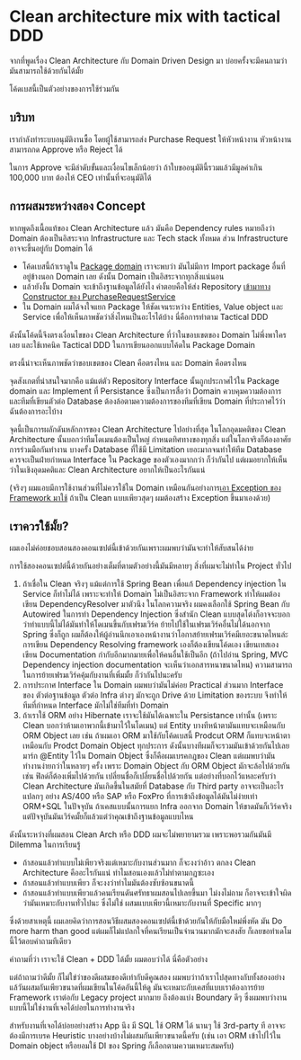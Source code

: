 # Clean architecture mix with tactical DDD 

จากที่พูดเรื่อง Clean Architecture กับ Domain Driven Design มา บ่อยครั้งจะมีคนถามว่า มันสามารถใช้ด้วยกันได้มั้ย

โค้ดเบสนี้เป็นตัวอย่างของการใช้ร่วมกัน

## บริบท

เรากำลังทำระบบอนุมัติงานซื้อ โดยผู้ใช้สามารถส่ง Purchase Request ให้หัวหน้างาน หัวหน้างานสามารถกด Approve หรือ Reject ได้

ในการ Approve จะมีลำดับขั้นและเงื่อนไขเล็กน้อยว่า ถ้าใบขออนุมัตินี้รวมแล้วมีมูลค่าเกิน 100,000 บาท ต้องให้ CEO เท่านั้นที่จะอนุมัติได้

## การผสมระหว่างสอง Concept

หากพูดถึงเนื้อแท้ของ Clean Architecture แล้ว มันคือ Dependency rules หมายถึงว่า Domain ต้องเป็นอิสระจาก Infrastructure และ Tech stack ทั้งหมด ส่วน Infrastructure อาจจะขึ้นอยู่กับ Domain ได้

- โค้ดเบสนี้ถ้าเราดูใน [Package domain](https://github.com/chrisza4/clean-ddd-mix/tree/main/src/main/java/chrisza/course/cleanmixddd/purchase/domain) เราจะพบว่า มันไม่มีการ Import package อื่นที่อยู่ข้างนอก Domain เลย ดังนั้น Domain เป็นอิสระจากทุกสิ่งแน่นอน
- แล้วยังงั้น Domain จะเข้าถึงฐานข้อมูลได้ยังไง คำตอบคือให้ส่ง Repository [เข้ามาทาง Constructor ของ PurchaseRequestService](https://github.com/chrisza4/clean-ddd-mix/blob/6f929c9ef72f919299bffec12e69b7c3c10886c2/src/main/java/chrisza/course/cleanmixddd/purchase/domain/PurchaseRequestService.java#L16)
- ใน Domain ผมได้จงใจแยก Package ให้ชัดเจนระหว่าง Entities, Value object และ Service เพื่อให้เห็นภาพชัดว่าสิ่งไหนเป็นอะไรได้บ้าง นี่คือการทำตาม Tactical DDD

ดังนั้นโค้ดนี้จึงตรงเงื่อนไขของ Clean Architecture ที่ว่าในขอบเขตของ Domain ไม่พึ่งพาใครเลย และใช้เทคนิค Tactical DDD ในการเขียนออกแบบโค้ดใน Package Domain

ตรงนี้น่าจะเห็นภาพชัดว่าขอบเขตของ Clean คือตรงไหน และ Domain คือตรงไหน

จุดสังเกตที่น่าสนใจมากคือ แม้แต่ตัว Repository Interface นั้นถูกประกาศไว้ใน Package domain และ Implement ที่ Persistance ซึ่งเป็นการสื่อว่า Domain ควบคุมความต้องการ และทีมที่เขียนตัวต่อ Database ต้องล้อตามความต้องการของทีมที่เขียน Domain ที่ประกาศไว้ว่าฉันต้องการอะไบ้าง 

จุดนี้เป็นการผลักดันหลักการของ Clean Architecture ไปอย่างที่สุด ในโลกอุดมคติของ Clean Architecture นั้นบอกว่าทีมโดเมนต้องเป็นใหญ่ กำหนดทิศทางของทุกสิ่ง แต่ในโลกจริงก็ต้องอาศัยการร่วมมือกันทำงาน บางครั้ง Database ที่ใช้มี Limitation เยอะมากจนทำให้ทีม Database ควรจะเป็นฝ่ายกำหนด Interface ใน Package ของตัวเองมากกว่า ก็ว่ากันไป แต่ผมอยากให้เห็นว่าในเชิงอุดมคติและ Clean Architecture อยากให้เป็นอะไรกันแน่

(จริงๆ ผมแอบมีการใช้งานส่วนที่ไม่ควรใช้ใน Domain เหมือนกันอย่างการ[เอา Exception ของ Framework มาใช้](https://github.com/chrisza4/clean-ddd-mix/blob/6f929c9ef72f919299bffec12e69b7c3c10886c2/src/main/java/chrisza/course/cleanmixddd/purchase/domain/PurchaseRequestService.java#L8) ถ้าเป็น Clean แบบเพียวสุดๆ ผมต้องสร้าง Exception ขึ้นมาเองด้วย)

## เราควรใช้มั้ย?

ผมเองไม่ค่อยชอบสอนสองคอนเซปต์นี้เข้าด้วยกันเพราะผมพบว่ามันจะทำให้สับสนได้ง่าย

การใช้สองคอนเซปต์นี้ด้วยกันอย่างเต็มที่ตามตัวอย่างนี้มันมีหลายๆ สิ่งที่ผมจะไม่ทำใน Project ทั่วไป
1. ถ้าเชื่อใน Clean จริงๆ แม้แต่การใช้ Spring Bean เพื่อแก้ Dependency injection ใน Service ก็ทำไม่ได้ เพราะจะทำให้ Domain ไม่เป็นอิสระจาก Framework ทำให้ผมต้องเขียน DependencyResolver มาตัวนึง ในโลกความจริง ผมคงเลือกใช้ Spring Bean กับ Autowired ในการทำ Dependency Injection ซึ่งสำนัก Clean แบบสุดโต่งก็อาจจะบอกว่าทำแบบนี้ไม่ได้มันทำให้โดเมนขึ้นกับเฟรมเวิร์ค ย้ายไปใช้ในเฟรมเวิร์คอื่นไม่ได้นอกจาก Spring ซึ่งก็ถูก ผมก็ต้องให้ผู้อ่านนึกเอาเองหน้างานว่าโอกาสย้ายเฟรมเวิร์คมีเยอะขนาดไหนล่ะ การเขียน Dependency Resolving framework เองก็ต้องเขียนโค้ดเอง เขียนเทสเอง เขียน Documentation กำกับอีกมากมายเพื่อให้คนอื่นใช้เป็นอีก (ถ้าไปอ่าน Spring, MVC Dependency injection documentation จะเห็นว่าเอกสารหนาขนาดไหน) ความสามารถในการย้ายเฟรมเวิร์คคุ้มกับงานที่เพิ่มมั้ย ก็ว่ากันไปนะครับ 
2. การประกาศ Interface ใน Domain ผมพบว่ามันไม่ค่อย Practical ส่วนมาก Interface ของ ตัวต่อฐานข้อมูล ตัวต่อ Infra ต่างๆ มักจะถูก Drive ด้วย Limitation ของระบบ จึงทำให้ทีมที่กำหนด Interface มักไม่ใช่ทีมที่ทำ Domain 
3. ถ้าเราใช้ ORM อย่าง Hibernate เราจะใช้มันได้เฉพาะใน Persistance เท่านั้น (เพราะ Clean บอกว่าห้ามเอาพวกนี้เข้ามาไว้ในโดเมน) แต่ Entity บางทีหน้าตามันแทบจะเหมือนกับ ORM Object เลย เช่น ถ้าผมเอา ORM มาใช้กับโค้ดเบสนี้ Prodcut ORM ก็แทบจะหน้าตาเหมือนกับ Prodct Domain Object ทุกประการ ดังนั้นบางทีผมก็จะรวมมันเข้าด้วยกันไปเลย มาร์ก @Entity ไว้ใน Domain Object ซึ่งก็คือผมเบรคกฎของ Clean แต่ผมพบว่ามันทำงานง่ายกว่าในหลายๆ ครั้ง เพราะ Domain Object กับ ORM Object มักจะล้อไปด้วยกัน เช่น ฟิลด์ก็ต้องเพิ่มไปด้วยกัน เปลี่ยนชื่อก็เปลี่ยนชื่อไปด้วยกัน แต่อย่างที่บอกไว้แหละครับว่า Clean Architecture มันเกิดขึ้นในสมัยที่ Database กับ Third party อาจจะเป็นอะไรแปลกๆ อย่าง AS/400 หรือ SAP หรือ FoxPro ที่การเข้าถึงข้อมูลได้มันไม่ง่ายเท่า ORM+SQL ในปัจจุบัน ถ้าเคสแบบนั้นการแยก Infra ออกจาก Domain ให้ขาดมันก็เวิร์คจริง แต่ปัจจุบันมันเวิร์คมั้ยก็แล้วแต่ว่าคุณเข้าถึงฐานข้อมูลแบบไหน

ดังนั้นระหว่างที่ผมสอน Clean Arch หรือ DDD ผมจะไม่พยายามรวม เพราะพอรวมกันมันมี Dilemma ในการเรียนรู้
- ถ้าสอนแล้วทำแบบไม่เพียวจริงแต่เหมาะกับงานส่วนมาก ก็จะงงว่าอ้าว ตกลง Clean Architecture คืออะไรกันแน่ ทำไมสอนเองแล้วไม่ทำตามกฎซะเอง
- ถ้าสอนแล้วทำแบบเพียว ก็จะงงว่าทำไมมันต้องซับซ้อนขนาดนี้
- ถ้าสอนแล้วทำแบบเพียวแล้วคนเรียนดันศรัทธาผมสอนไปเลยขึ้นมา ไม่งงไม่ถาม ก็อาจจะเข้าใจผิดว่ามันเหมาะกับงานทั่วไปนะ ซึ่งไม่ใช่ ผสมแบบเพียวนี้เหมาะกับงานที่ Specific มากๆ

ซึ่งด้วยสาเหตุนี้ ผมเลยคิดว่าการสอนวิธีผสมสองคอนเซปต์นี้เข้าด้วยกันให้กับมือใหม่พึ่งหัด มัน Do more harm than good แต่ผมก็ไม่แปลกใจที่คนเรียนเป็นจำนวนมากมักจะสงสัย ก็เลยขอทำเดโมนี้ไว้ตอบคำถามทีเดียว

คำถามที่ว่า เราจะใช้ Clean + DDD ได้มั้ย ผมตอบว่าได้ นี่คือตัวอย่าง 

แต่ถ้าถามว่าดีมั้ย ก็ไม่ใข่ว่าของดีผสมของดีเท่ากับดีคูณสอง ผมพบว่าาถ้าเราไปสุดทางกับทั้งสองอย่าง แล้วันผสมกันเพียวขนาดที่ผมเขียนในโค้ดอันนี้ให้ดู มันจะเหมาะกับเคสที่แบบเราต้องการย้าย Framework เราต่อกับ Legacy project มากมาย ถึงต้องแบ่ง Boundary ดีๆ ซึ่งผมพบว่างานแบบนี้ไม่ใช่งานที่เจอได้บ่อยในการทำงานจริง

สำหรับงานที่เจอได้บ่อยอย่างสร้าง App นึง มี SQL ใช้ ORM ได้ นานๆ ใช้ 3rd-party ที อาจจะต้องมีการเบรค Heuristic บางอย่างบ้างไม่ผสมกันเพียวขนาดนี้ครับ (เช่น เอา ORM เข้าไปไว้ใน Domain object หรือยอมใช้ DI ของ Spring ก็เลือกตามความเหมาะสมครับ)

